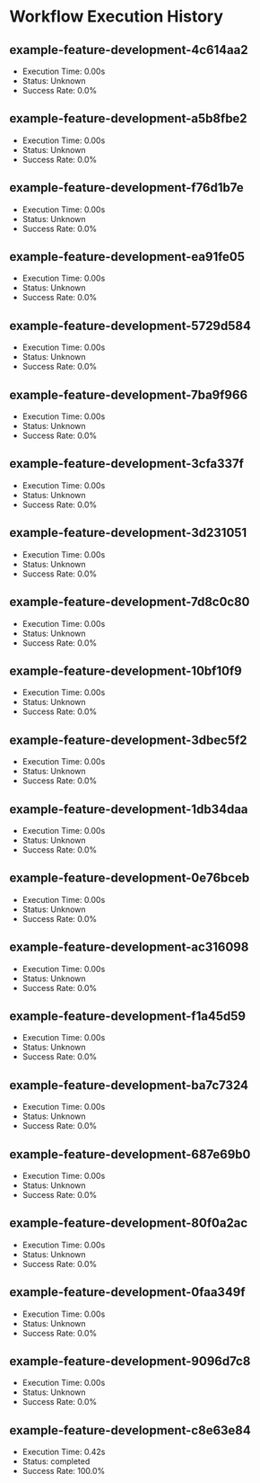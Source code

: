 # Workflow Execution History

## example-feature-development-4c614aa2
- Execution Time: 0.00s
- Status: Unknown
- Success Rate: 0.0%

## example-feature-development-a5b8fbe2
- Execution Time: 0.00s
- Status: Unknown
- Success Rate: 0.0%

## example-feature-development-f76d1b7e
- Execution Time: 0.00s
- Status: Unknown
- Success Rate: 0.0%

## example-feature-development-ea91fe05
- Execution Time: 0.00s
- Status: Unknown
- Success Rate: 0.0%

## example-feature-development-5729d584
- Execution Time: 0.00s
- Status: Unknown
- Success Rate: 0.0%

## example-feature-development-7ba9f966
- Execution Time: 0.00s
- Status: Unknown
- Success Rate: 0.0%

## example-feature-development-3cfa337f
- Execution Time: 0.00s
- Status: Unknown
- Success Rate: 0.0%

## example-feature-development-3d231051
- Execution Time: 0.00s
- Status: Unknown
- Success Rate: 0.0%

## example-feature-development-7d8c0c80
- Execution Time: 0.00s
- Status: Unknown
- Success Rate: 0.0%

## example-feature-development-10bf10f9
- Execution Time: 0.00s
- Status: Unknown
- Success Rate: 0.0%

## example-feature-development-3dbec5f2
- Execution Time: 0.00s
- Status: Unknown
- Success Rate: 0.0%

## example-feature-development-1db34daa
- Execution Time: 0.00s
- Status: Unknown
- Success Rate: 0.0%

## example-feature-development-0e76bceb
- Execution Time: 0.00s
- Status: Unknown
- Success Rate: 0.0%

## example-feature-development-ac316098
- Execution Time: 0.00s
- Status: Unknown
- Success Rate: 0.0%

## example-feature-development-f1a45d59
- Execution Time: 0.00s
- Status: Unknown
- Success Rate: 0.0%

## example-feature-development-ba7c7324
- Execution Time: 0.00s
- Status: Unknown
- Success Rate: 0.0%

## example-feature-development-687e69b0
- Execution Time: 0.00s
- Status: Unknown
- Success Rate: 0.0%

## example-feature-development-80f0a2ac
- Execution Time: 0.00s
- Status: Unknown
- Success Rate: 0.0%

## example-feature-development-0faa349f
- Execution Time: 0.00s
- Status: Unknown
- Success Rate: 0.0%

## example-feature-development-9096d7c8
- Execution Time: 0.00s
- Status: Unknown
- Success Rate: 0.0%

## example-feature-development-c8e63e84
- Execution Time: 0.42s
- Status: completed
- Success Rate: 100.0%


